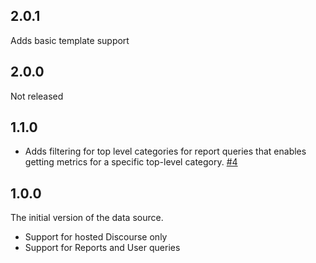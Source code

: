 ## 2.0.1

Adds basic template support

## 2.0.0

Not released

## 1.1.0

- Adds filtering for top level categories for report queries that enables getting metrics for a specific top-level category. [#4](https://github.com/grafana/discourse-datasource/pull/4)

## 1.0.0

The initial version of the data source.

- Support for hosted Discourse only
- Support for Reports and User queries

